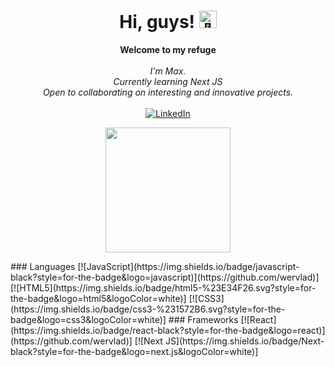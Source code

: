 <h1 align="center">Hi, guys! <img src="https://github.com/wervlad/wervlad/assets/24524555/766d336d-b87d-44ba-807c-c51de2bc6b4d" width="28px" alt="👋"></h1>

<p align="center">
    <b>Welcome to my refuge</b><br><br>
    <i>
        I'm Max.<br>
        Currently learning Next JS<br>
        Open to collaborating on interesting and innovative projects.<br>
    </i><br>
    <a href="https://www.linkedin.com/in/maksym-t-9666a5277/">
        <img src="https://img.shields.io/badge/LinkedIn-blue?style=flat-square&logo=linkedin" alt="LinkedIn">
    </a>

<p align="center">
  <img src="https://media.giphy.com/media/ix8dIWbEovToc/giphy.gif" width="200px"/>
</p>
### Languages
[![JavaScript](https://img.shields.io/badge/javascript-black?style=for-the-badge&logo=javascript)](https://github.com/wervlad)]
[![HTML5](https://img.shields.io/badge/html5-%23E34F26.svg?style=for-the-badge&logo=html5&logoColor=white)]
[![CSS3](https://img.shields.io/badge/css3-%231572B6.svg?style=for-the-badge&logo=css3&logoColor=white)]
### Frameworks
[![React](https://img.shields.io/badge/react-black?style=for-the-badge&logo=react)](https://github.com/wervlad)]
[![Next JS](https://img.shields.io/badge/Next-black?style=for-the-badge&logo=next.js&logoColor=white)]
